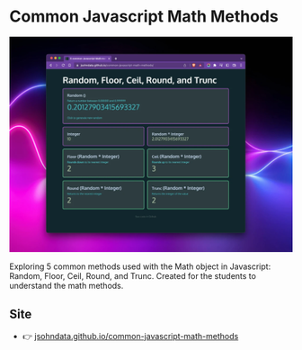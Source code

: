# Common Javascript Math Methods 
[![Read Me](./images/readme.webp)](https://jsohndata.github.io/common-javascript-math-methods/)

Exploring 5 common methods used with the Math object in Javascript: Random, Floor, Ceil, Round, and Trunc. Created for the students to understand the math methods.

## Site
* 👉 [jsohndata.github.io/common-javascript-math-methods](https://jsohndata.github.io/common-javascript-math-methods/)

